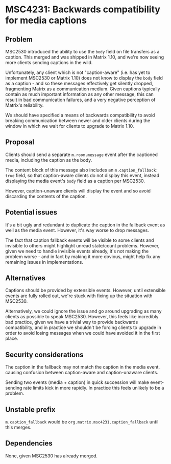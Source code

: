 # MSC4231: Backwards compatibility for media captions

## Problem

MSC2530 introduced the ability to use the `body` field on file transfers as a caption.  This merged and was shipped
in Matrix 1.10, and we're now seeing more clients sending captions in the wild.

Unfortunately, any client which is not "caption-aware" (i.e. has yet to implement MSC2530 or Matrix 1.10) does not know
to display the `body` field as a caption - and so these messages effectively get silently dropped, fragmenting Matrix
as a communication medium.  Given captions typically contain as much important information as any other message, this
can result in bad communication failures, and a very negative perception of Matrix's reliability.

We should have specified a means of backwards compatibility to avoid breaking communication between newer and older
clients during the window in which we wait for clients to upgrade to Matrix 1.10.

## Proposal

Clients should send a separate `m.room.message` event after the captioned media, including the caption as the body.

The content block of this message also includes an `m.caption_fallback: true` field, so that caption-aware clients do not
display this event, instead displaying the media event's `body` field as a caption per MSC2530.

However, caption-unaware clients will display the event and so avoid discarding the contents of the caption.

## Potential issues

It's a bit ugly and redundant to duplicate the caption in the fallback event as well as the media event.  However, it's
way worse to drop messages.

The fact that caption fallback events will be visible to some clients and invisible to others might highlight unread
state/count problems.  However, given we need to handle invisible events already, it's not making the problem worse -
and in fact by making it more obvious, might help fix any remaining issues in implementations.

## Alternatives

Captions should be provided by extensible events.  However, until extensible events are fully rolled out, we're stuck
with fixing up the situation with MSC2530.

Alternatively, we could ignore the issue and go around upgrading as many clients as possible to speak MSC2530.  However,
this feels like incredibly bad practice, given we have a trivial way to provide backwards compatibility, and in
practice we shouldn't be forcing clients to upgrade in order to avoid losing messages when we could have avoided it in
the first place.

## Security considerations

The caption in the fallback may not match the caption in the media event, causing confusion between caption-aware and
caption-unaware clients.

Sending two events (media + caption) in quick succession will make event-sending rate limits kick in more rapidly. In
practice this feels unlikely to be a problem.

## Unstable prefix

`m.caption_fallback` would be `org.matrix.msc4231.caption_fallback` until this merges.

## Dependencies

None, given MSC2530 has already merged.
